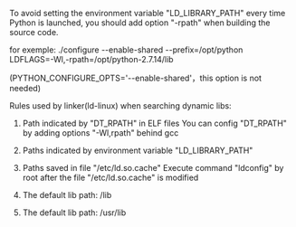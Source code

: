 To avoid setting the environment variable "LD_LIBRARY_PATH" every time Python is launched, you should add option "-rpath" when building the source code.

for exemple:
./configure --enable-shared --prefix=/opt/python \
            LDFLAGS=-Wl,-rpath=/opt/python-2.7.14/lib

(PYTHON_CONFIGURE_OPTS='--enable-shared'，this option is not needed) 

Rules used by linker(ld-linux) when searching dynamic libs:
1. Path indicated by "DT_RPATH" in ELF files
   You can config "DT_RPATH" by adding options "-Wl,rpath" behind gcc
   
2. Paths indicated by environment variable "LD_LIBRARY_PATH"

3. Paths saved in file "/etc/ld.so.cache"
   Execute command "ldconfig" by root after the file "/etc/ld.so.cache" is modified
   
4. The default lib path: /lib

5. The default lib path: /usr/lib


